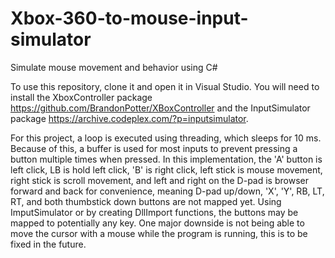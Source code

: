 # Xbox-360-to-mouse-input-simulator
Simulate mouse movement and behavior using C#


To use this repository, clone it and open it in Visual Studio. You will need to install the XboxController package https://github.com/BrandonPotter/XBoxController and the InputSimulator package https://archive.codeplex.com/?p=inputsimulator. 

For this project, a loop is executed using threading, which sleeps for 10 ms. Because of this, a buffer is used for most inputs to prevent pressing a button multiple times when pressed. In this implementation, the 'A' button is left click, LB is hold left click, 'B' is right click, left stick is mouse movement, right stick is scroll movement, and left and right on the D-pad is browser forward and back for convenience, meaning D-pad up/down, 'X', 'Y', RB, LT, RT, and both thumbstick down buttons are not mapped yet. Using ImputSimulator or by creating DllImport functions, the buttons may be mapped to potentially any key. One major downside is not being able to move the cursor with a mouse while the program is running, this is to be fixed in the future.

